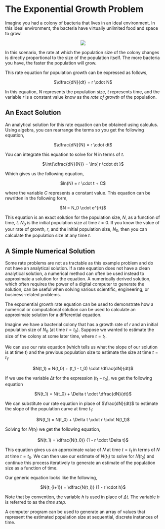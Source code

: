 # The Exponential Growth Problem
Imagine you had a colony of bacteria that lives in an ideal environment.  In this ideal environment, the bacteria have virtually unlimited food and space to grow.

<p align="center">
  <img  src="https://github.com/tomeng70/LittleLamb/assets/12796159/7a31187d-b532-4c8b-9800-4442517adb0f">  
</p>

In this scenario, the rate at which the population size of the colony changes is directly proportional to the size of the population itself.
The more bacteria you have, the faster the population will grow.

This rate equation for population growth can be expressed as follows,

<p align="center">
  $\dfrac{dN}{dt} = r \cdot N$
</p>

In this equation, $N$ represents the population size, $t$ represents time, and the variable $r$ is a constant value know as the <i>rate of growth</i> of the population.

## An Exact Solution
An analytical solution for this rate equation can be obtained using calculus. Using algebra, you can rearrange the terms so you get the following equation,

<p align="center">
  $\dfrac{dN}{N} = r \cdot dt$
</p>

You can integrate this equation to solve for $N$ in terms of $t$.

<p align="center">
  $\int{\dfrac{dN}{N}} = \int{ r \cdot dt }$
</p>

Which gives us the following equation,  
<p align="center">
  $ln(N) = r \cdot t + C$
</p>

where the variable $C$ represents a constant value.  This equation can be rewritten in the following form,

<p align="center">
  $N = N_0 \cdot e^{rt}$
</p>

This equation is an exact solution for the population size, $N$, as a function of time, $t$. $N_0$ is the initial population size at time $t = 0$.  If you know the value of your rate of growth, $r$, and the initial population size, $N_0$, then you can calculate the population size at any time $t$.

## A Simple Numerical Solution
Some rate problems are not as tractable as this example problem and do not have an analytical solution. If a rate equation does not have a clean analytical solution, a numerical method can often be used instead to approximate a solution for the equation. A numerically derived solution, which often requires the power of a digital computer to generate the solution, can be useful when solving various scientific, engineering, or business-related problems.

The exponential growth rate equation can be used to demonstrate how a numerical or computational solution can be used to calculate an approximate solution for a differential equation.

Imagine we have a bacterial colony that has a growth rate of $r$ and an initial population size of $N_0$ (at time $t = t_0$).  Suppose we wanted to estimate the size of the colony at some later time, where $t = t_1$.  

We can use our rate equation (which tells us what the slope of our solution is at time $t$) and the previous population size to estimate the size at time $t = t_1$:


<p align="center">
  $N(t_1) = N(t_0) + (t_1 - t_0) \cdot \dfrac{dN}{dt}$ 
</p>

If we use the variable $\Delta t$ for the expression $(t_1 - t_0)$, we get the following equation

<p align="center">
  $N(t_1) = N(t_0) + \Delta t \cdot \dfrac{dN}{dt}$ 
</p>

We can substitute our rate equation in place of $\frac{dN}{dt}$ to estimate the slope of the population curve at time $t_1$:

<p align="center">
  $N(t_1) = N(t_0) + \Delta t \cdot r \cdot N(t_1)$ 
</p>

Solving for $N(t_1)$ we get the following equation,

<p align="center">
  $N(t_1) = \dfrac{N(t_0)} {1 -  r \cdot \Delta t}$ 
</p>

This equation gives us an approximate value of $N$ at time $t = t_1$ in terms of $N$ at time $t = t_0$.  We can then use our estimate of $N(t_1)$ to solve for $N(t_2)$ and continue this process iteratively to generate an estimate of the population size as a function of time.

Our generic equation looks like the following,

<p align="center">
  $N(t_{i+1}) = \dfrac{N(t_i)} {1 -  r \cdot h}$ 
</p>

Note that by convention, the variable $h$ is used in place of $\Delta t$.  The variable $h$ is referred to as the _time step_. 

A computer program can be used to generate an array of values that represent the estimated population size at sequential, discrete instances of time.







